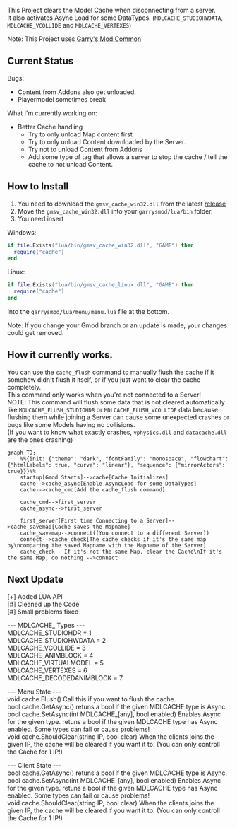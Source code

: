 This Project clears the Model Cache when disconnecting from a server.  
It also activates Async Load for some DataTypes. (`MDLCACHE_STUDIOHWDATA`, `MDLCACHE_VCOLLIDE` and `MDLCACHE_VERTEXES`)

Note: This Project uses [Garry's Mod Common](https://github.com/danielga/garrysmod_common)

## Current Status
Bugs:  
- Content from Addons also get unloaded.
- Playermodel sometimes break

What I'm currently working on:  
- Better Cache handling
  - Try to only unload Map content first
  - Try to only unload Content downloaded by the Server.
  - Try not to unload Content from Addons
  - Add some type of tag that allows a server to stop the cache / tell the cache to not unload Content.

## How to Install
1. You need to download the `gmsv_cache_win32.dll` from the latest [release](https://github.com/RaphaelIT7/gmod-clearcache/releases)  
2. Move the `gmsv_cache_win32.dll` into your `garrysmod/lua/bin` folder.
3. You need insert

Windows:
```lua
if file.Exists("lua/bin/gmsv_cache_win32.dll", "GAME") then
  require("cache")
end
```

Linux:
```lua
if file.Exists("lua/bin/gmsv_cache_linux.dll", "GAME") then
  require("cache")
end
```

Into the `garrysmod/lua/menu/menu.lua` file at the bottom.

Note: If you change your Gmod branch or an update is made, your changes could get removed.

## How it currently works.
You can use the `cache_flush` command to manually flush the cache if it somehow didn't flush it itself, or if you just want to clear the cache completely.   
This command only works when you're not connected to a Server!  
NOTE: This command will flush some data that is not cleared automatically like `MDLCACHE_FLUSH_STUDIOHDR` or `MDLCACHE_FLUSH_VCOLLIDE` data because flushing them while joining a Server can cause some unexpected crashes or bugs like some Models having no collisions.  
(If you want to know what exactly crashes, `vphysics.dll` and `datacache.dll` are the ones crashing)

```mermaid
graph TD;
    %%{init: {"theme": "dark", "fontFamily": "monospace", "flowchart": {"htmlLabels": true, "curve": "linear"}, "sequence": {"mirrorActors": true}}}%%
    startup[Gmod Starts]-->cache[Cache Initializes]
    cache-->cache_async[Enable AsyncLoad for some DataTypes]
    cache-->cache_cmd[Add the cache_flush command]
    
    cache_cmd-->first_server
    cache_async-->first_server
    
    first_server[First time Connecting to a Server]-->cache_savemap[Cache saves the Mapname]
    cache_savemap-->connect((You connect to a different Server))
    connect-->cache_check[The cache checks if it's the same map by\ncomparing the saved Mapname with the Mapname of the Server]
    cache_check-- If it's not the same Map, clear the Cache\nIf it's the same Map, do nothing -->connect
```

## Next Update  
[+] Added LUA API  
[#] Cleaned up the Code  
[#] Small problems fixed  

--- MDLCACHE_ Types ---  
MDLCACHE_STUDIOHDR = 1  
MDLCACHE_STUDIOHWDATA = 2  
MDLCACHE_VCOLLIDE = 3  
MDLCACHE_ANIMBLOCK = 4  
MDLCACHE_VIRTUALMODEL = 5  
MDLCACHE_VERTEXES = 6  
MDLCACHE_DECODEDANIMBLOCK = 7  

--- Menu State ---  
void cache.Flush() Call this if you want to flush the cache.  
bool cache.GetAsync() retuns a bool if the given MDLCACHE type is Async.  
bool cache.SetAsync(int MDLCACHE_[any], bool enabled) Enables Async for the given type. retuns a bool if the given MDLCACHE type has Async enabled. Some types can fail or cause problems!  
void cache.ShouldClear(string IP, bool clear) When the clients joins the given IP, the cache will be cleared if you want it to. (You can only controll the Cache for 1 IP!)  

--- Client State ---  
bool cache.GetAsync() retuns a bool if the given MDLCACHE type is Async.  
bool cache.SetAsync(int MDLCACHE_[any], bool enabled) Enables Async for the given type. retuns a bool if the given MDLCACHE type has Async enabled. Some types can fail or cause problems!  
void cache.ShouldClear(string IP, bool clear) When the clients joins the given IP, the cache will be cleared if you want it to. (You can only controll the Cache for 1 IP!)  
